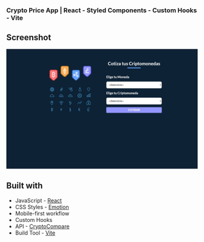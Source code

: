 ### Crypto Price App | React - Styled Components - Custom Hooks - Vite

## Screenshot

![](./screenshot.jpeg)

## Built with

- JavaScript - [React](https://es.react.dev/)
- CSS Styles - [Emotion](https://emotion.sh/docs/introduction)
- Mobile-first workflow
- Custom Hooks
- API - [CryptoCompare](https://min-api.cryptocompare.com/documentation)
- Build Tool - [Vite](https://vitejs.dev)